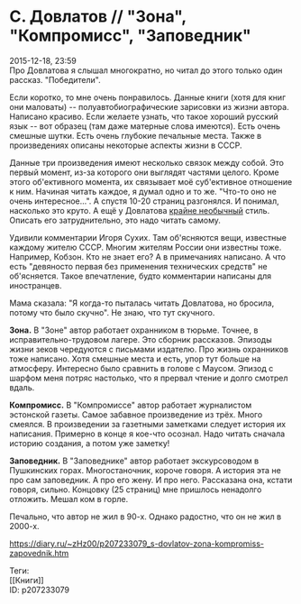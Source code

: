 С. Довлатов // "Зона", "Компромисс", "Заповедник"
==================================================

   
 2015-12-18, 23:59   
  Про Довлатова я слышал многократно, но читал до этого только один рассказ. "Победители".   
   
 Если коротко, то мне очень понравилось. Данные книги (хотя для книг они маловаты) -- полуавтобиографические зарисовки из жизни автора. Написано красиво. Если желаете узнать, что такое хороший русский язык -- вот образец (там даже матерные слова имеются). Есть очень смешные шутки. Есть очень глубокие печальные места. Также в произведениях описаны некоторые аспекты жизни в СССР.   
   
 Данные три произведения имеют несколько связок между собой. Это первый момент, из-за которого они выглядят частями целого. Кроме этого об'ективного момента, их связывает моё суб'ективное отношение к ним. Начиная читать каждое, я думал одно и то же. "Что-то оно не очень интересное...". А спустя 10-20 страниц разгонялся. И понимал, насколько это круто. А ещё у Довлатова  [крайне необычный](https://drugoe-kino.livejournal.com/2933298.html?thread=62082098#t62082098)  стиль. Описать его затруднительно, это надо читать самому.   
   
 Удивили комментарии Игоря Сухих. Там об'ясняются вещи, известные каждому жителю СССР. Многим жителям России они известны тоже. Например, Кобзон. Кто не знает его? А в примечаниях написано. А что есть "девяносто первая без применения технических средств" не об'ясняется. Такое впечатление, будто комментарии написаны для иностранцев.   
   
 Мама сказала: "Я когда-то пыталась читать Довлатова, но бросила, потому что было скучно". Не знаю, что тут скучного.   
   
  **Зона.**  В "Зоне" автор работает охранником в тюрьме. Точнее, в исправительно-трудовом лагере. Это сборник рассказов. Эпизоды жизни зеков чередуются с письмами издателю. Про жизнь охранников тоже написано. Хотя смешные места и есть, упор тут больше на атмосферу. Интересно было сравнить в голове с Маусом. Эпизод с шарфом меня потряс настолько, что я прервал чтение и долго смотрел вдаль.   
   
  **Компромисс.**  В "Компромиссе" автор работает журналистом эстонской газеты. Самое забавное произведение из трёх. Много смеялся. В произведении за газетными заметками следует история их написания. Примерно в конце я кое-что осознал. Надо читать сначала историю создания, а потом уже заметку!   
   
  **Заповедник.**  В "Заповеднике" автор работает экскурсоводом в Пушкинских горах. Многостаночник, короче говоря. А история эта не про сам заповедник. А про его жену. И про него. Рассказана она, кстати говоря, сильно. Концовку (25 страниц) мне пришлось ненадолго отложить. Мешал ком в горле.   
   
 Печально, что автор не жил в 90-х. Однако радостно, что он не жил в 2000-х.   
    
 <https://diary.ru/~zHz00/p207233079_s-dovlatov-zona-kompromiss-zapovednik.htm>   
   
 Теги:   
 [[Книги]]   
 ID: p207233079